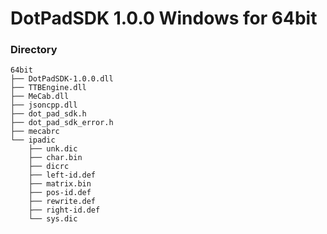 # DotPadSDK 1.0.0 Windows for 64bit

### Directory
```
64bit
├── DotPadSDK-1.0.0.dll
├── TTBEngine.dll
├── MeCab.dll
├── jsoncpp.dll
├── dot_pad_sdk.h
├── dot_pad_sdk_error.h
├── mecabrc
└── ipadic
    ├── unk.dic
    ├── char.bin
    ├── dicrc
    ├── left-id.def
    ├── matrix.bin
    ├── pos-id.def
    ├── rewrite.def
    ├── right-id.def
    └── sys.dic
```
